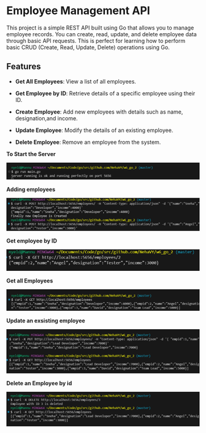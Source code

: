 # Employee Management API

This project is a simple REST API built using Go that allows you to manage employee records. You can create, read, update, and delete employee data through basic API requests. This is perfect for learning how to perform basic CRUD (Create, Read, Update, Delete) operations using Go.



## Features

- **Get All Employees**: View a list of all employees.

- **Get Employee by ID**: Retrieve details of a specific employee using their ID.
- **Create Employee**: Add new employees with details such as name, designation,and income.
- **Update Employee**: Modify the details of an existing employee.
- **Delete Employee**: Remove an employee from the system.

**To Start the Server**

![alt text](image.png)

**Adding employees**

![alt text](image-1.png)


**Get employee by ID**

![alt text](image-2.png)

**Get all Employees**

![alt text](image-3.png)

**Update an exsisting employee**

![alt text](image-4.png)

**Delete an Employee by id**

![alt text](image-5.png)
